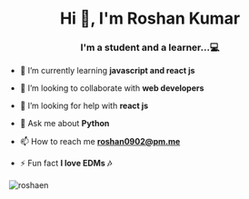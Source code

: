 <h1 align="center">Hi 👋, I'm Roshan Kumar</h1>
<h3 align="center">I'm a student and a learner...💻</h3>

- 🌱 I’m currently learning **javascript and react js**

- 👯 I’m looking to collaborate with **web developers**

- 🤝 I’m looking for help with **react js**

- 💬 Ask me about **Python**

- 📫 How to reach me **roshan0902@pm.me**

- ⚡ Fun fact **I love EDMs 🎶**



<p>&nbsp;<img align="center" src="https://github-readme-stats.vercel.app/api?username=roshaen&show_icons=true&locale=en&theme=radical" alt="roshaen" /></p>
